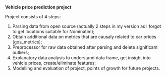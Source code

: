 **Vehicle price prediction project**

Project consists of 4 steps:
1. Parsing data from open source (actually 2 steps in my version as I forgot to get locations suitable for Nominatim);
2. Obtain additional data on metrics that are causaly related to car prices (gos_metrics);
3. Preprocessor for raw data obtained after parsing and delete significant outliers;
4. Explanatory data analysis to understand data frame, get insight into vehicle prices, create/eliminate features;
5. Modelling and evaluation of project, points of growth for future projects.
